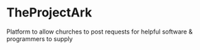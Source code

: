 # TheProjectArk
Platform to allow churches to post requests for helpful software &amp; programmers to supply
